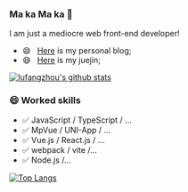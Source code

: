 ### Ma ka Ma ka 👋
I am just a mediocre  web front-end developer!
- 😄 &nbsp; [Here](https://zhoufanglu.github.io/vuepressBlog/) is my personal blog;
- 😄 &nbsp; [Here](https://juejin.cn/user/1679709496677575) is my juejin;
<!--
**zhoufanglu/zhoufanglu** is a ✨ _special_ ✨ repository because its `README.md` (this file) appears on your GitHub profile.

Here are some ideas to get you started:

- 🔭 I’m currently working on ...
- 🌱 I’m currently learning ...
- 👯 I’m looking to collaborate on ...
- 🤔 I’m looking for help with ...
- 💬 Ask me about ...
- 📫 How to reach me: ...
- 😄 Pronouns: ...
- ⚡ Fun fact: ...
-->

[![lufangzhou's github stats](https://github-readme-stats.vercel.app/api?username=zhoufanglu&theme=radical)](https://github.com/anuraghazra/github-readme-stats)


### 😄 Worked skills

- ✅ JavaScript / TypeScript / ...
- ✅ MpVue / UNI-App / ...
- ✅ Vue.js / React.js / ...
- ✅ webpack / vite /...
- ✅ Node.js /...

[![Top Langs](https://github-readme-stats.vercel.app/api/top-langs/?username=zhoufanglu&layout=compact&show_icons=true&theme=radical)](https://github.com/anuraghazra/github-readme-stats)


